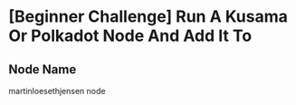 # [Beginner Challenge] Run A Kusama Or Polkadot Node And Add It To 

## Node Name

martinloesethjensen node
